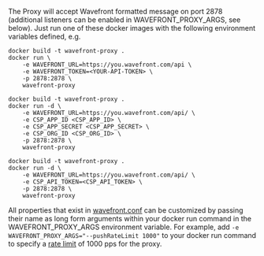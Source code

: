 The Proxy will accept Wavefront formatted message on port 2878 (additional listeners can be enabled in WAVEFRONT_PROXY_ARGS, see below). 
Just run one of these docker images with the following environment variables defined, e.g. 

    docker build -t wavefront-proxy .
    docker run \
        -e WAVEFRONT_URL=https://you.wavefront.com/api \
        -e WAVEFRONT_TOKEN=<YOUR-API-TOKEN> \
        -p 2878:2878 \
        wavefront-proxy

    docker build -t wavefront-proxy .
    docker run -d \
        -e WAVEFRONT_URL=https://you.wavefront.com/api/ \
        -e CSP_APP_ID <CSP_APP_ID> \
        -e CSP_APP_SECRET <CSP_APP_SECRET> \
        -e CSP_ORG_ID <CSP_ORG_ID> \
        -p 2878:2878 \
        wavefront-proxy

    docker build -t wavefront-proxy .
    docker run -d \
        -e WAVEFRONT_URL=https://you.wavefront.com/api/ \
        -e CSP_API_TOKEN=<CSP_API_TOKEN> \
        -p 2878:2878 \
        wavefront-proxy

All properties that exist in [wavefront.conf](https://github.com/wavefrontHQ/java/blob/master/pkg/etc/wavefront/wavefront-proxy/wavefront.conf.default) can be customized by passing their name as long form arguments within your docker run command in the WAVEFRONT_PROXY_ARGS environment variable. For example, add `-e WAVEFRONT_PROXY_ARGS="--pushRateLimit 1000"` to your docker run command to specify a [rate limit](https://github.com/wavefrontHQ/java/blob/master/pkg/etc/wavefront/wavefront-proxy/wavefront.conf.default#L62) of 1000 pps for the proxy.
